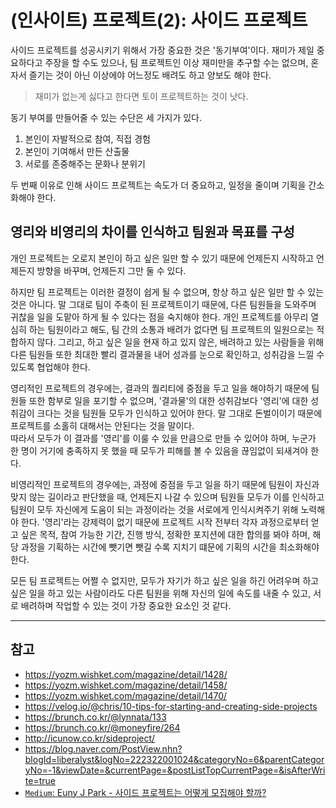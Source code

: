 # (인사이트) 프로젝트(2): 사이드 프로젝트

사이드 프로젝트를 성공시키기 위해서 가장 중요한 것은 '동기부여'이다. 재미가 제일 중요하다고 주장을 할 수도 있으나, 팀 프로젝트인 이상 재미만을 추구할 수는 없으며, 혼자서 즐기는 것이 아닌 이상에야 어느정도 배려도 하고 양보도 해야 한다.

> 재미가 없는게 싫다고 한다면 토이 프로젝트하는 것이 낫다.

동기 부여를 만들어줄 수 있는 수단은 세 가지가 있다.

1. 본인이 자발적으로 참여, 직접 경험
2. 본인이 기여해서 만든 산출물
3. 서로를 존중해주는 문화나 분위기

두 번째 이유로 인해 사이드 프로젝트는 속도가 더 중요하고, 일정을 줄이며 기획을 간소화해야 한다.

## 영리와 비영리의 차이를 인식하고 팀원과 목표를 구성

개인 프로젝트는 오로지 본인이 하고 싶은 일만 할 수 있기 때문에 언제든지 시작하고 언제든지 방향을 바꾸며, 언제든지 그만 둘 수 있다.

하지만 팀 프로젝트는 이러한 결정이 쉽게 될 수 없으며, 항상 하고 싶은 일만 할 수 있는 것은 아니다. 말 그대로 팀이 주축이 된 프로젝트이기 때문에, 다른 팀원들을 도와주며 귀찮을 일을 도맡아 하게 될 수 있다는 점을 숙지해야 한다. 개인 프로젝트를 아무리 열심히 하는 팀원이라고 해도, 팀 간의 소통과 배려가 없다면 팀 프로젝트의 일원으로는 적합하지 않다. 그리고, 하고 싶은 일을 현재 하고 있지 않은, 배려하고 있는 사람들을 위해 다른 팀원들 또한 최대한 빨리 결과물을 내어 성과를 눈으로 확인하고, 성취감을 느낄 수 있도록 협업해야 한다.

영리적인 프로젝트의 경우에는, 결과의 퀄리티에 중점을 두고 일을 해야하기 때문에 팀원들 또한 함부로 일을 포기할 수 없으며, '결과물'의 대한 성취감보다 '영리'에 대한 성취감이 크다는 것을 팀원들 모두가 인식하고 있어야 한다. 말 그대로 돈벌이이기 때문에 프로젝트를 소홀히 대해서는 안된다는 것을 말이다.  
따라서 모두가 이 결과를 '영리'를 이룰 수 있을 만큼으로 만들 수 있어야 하며, 누군가 한 명이 거기에 충족하지 못 했을 때 모두가 피해를 볼 수 있음을 끊임없이 되새겨야 한다.

비영리적인 프로젝트의 경우에는, 과정에 중점을 두고 일을 하기 때문에 팀원이 자신과 맞지 않는 길이라고 판단했을 때, 언제든지 나갈 수 있으며 팀원들 모두가 이를 인식하고 팀원이 모두 자신에게 도움이 되는 과정이라는 것을 서로에게 인식시켜주기 위해 노력해야 한다. '영리'라는 강제력이 없기 때문에 프로젝트 시작 전부터 각자 과정으로부터 얻고 싶은 목적, 참여 가능한 기간, 진행 방식, 정확한 포지션에 대한 합의를 봐야 하며, 해당 과정을 기획하는 시간에 뺏기면 뺏길 수록 지치기 떄문에 기획의 시간을 최소화해야 한다.

모든 팀 프로젝트는 어쩔 수 없지만, 모두가 자기가 하고 싶은 일을 하긴 어려우며 하고 싶은 일을 하고 있는 사람이라도 다른 팀원을 위해 자신의 일에 속도를 내줄 수 있고, 서로 배려하며 작업할 수 있는 것이 가장 중요한 요소인 것 같다.

---

## 참고

- https://yozm.wishket.com/magazine/detail/1428/
- https://yozm.wishket.com/magazine/detail/1458/
- https://yozm.wishket.com/magazine/detail/1470/
- https://velog.io/@chris/10-tips-for-starting-and-creating-side-projects
- https://brunch.co.kr/@lynnata/133
- https://brunch.co.kr/@moneyfire/264
- http://icunow.co.kr/sideproject/
- https://blog.naver.com/PostView.nhn?blogId=liberalyst&logNo=222322001024&categoryNo=6&parentCategoryNo=-1&viewDate=&currentPage=&postListTopCurrentPage=&isAfterWrite=true
- [`Medium`: Euny J Park - 사이드 프로젝트는 어떻게 모집해야 할까?](https://medium.com/@euny2772/%EC%82%AC%EC%9D%B4%EB%93%9C-%ED%94%84%EB%A1%9C%EC%A0%9D%ED%8A%B8%EB%8A%94-%EC%96%B4%EB%96%BB%EA%B2%8C-%EB%AA%A8%EC%A7%91%ED%95%B4%EC%95%BC-%ED%95%A0%EA%B9%8C-da57bc813e48)